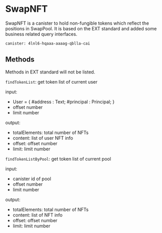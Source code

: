 # SwapNFT

SwapNFT is a canister to hold non-fungible tokens which reflect the positions in SwapPool. It is based on the EXT standard and added some business related query interfaces.

```bash
canister: 4lnl6-hqaaa-aaaag-qblla-cai
```

## Methods

Methods in EXT standard will not be listed.

`findTokenList`: get token list of current user

input:
- User = { #address : Text; #principal : Principal; }
- offset number
- limit number

output: 
- totalElements: total number of NFTs
- content: list of user NFT info
- offset: offset number
- limit: limit number

`findTokenListByPool`: get token list of current pool

input:
- canister id of pool
- offset number
- limit number

output: 
- totalElements: total number of NFTs
- content: list of NFT info
- offset: offset number
- limit: limit number
